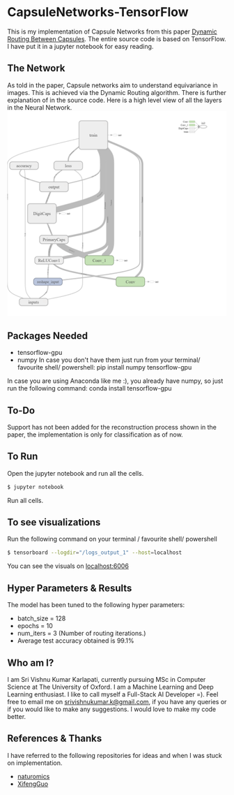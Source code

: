 # CapsuleNetworks-TensorFlow
This is my implementation of Capsule Networks from this paper [Dynamic Routing Between Capsules](https://arxiv.org/abs/1710.09829). 
The entire source code is based on TensorFlow. I have put it in a jupyter notebook for easy reading. 

## The Network
As told in the paper, Capsule networks aim to understand equivariance in images. This is achieved via the Dynamic Routing algorithm. There is further explanation of in the source code. Here is a high level view of all the layers in the Neural Network.
<img src = 'results/neural_network.png'>

## Packages Needed
* tensorflow-gpu
* numpy
In case you don't have them just run from your terminal/ favourite shell/ powershell:
pip install numpy tensorflow-gpu

In case you are using Anaconda like me :), you already have numpy, so just run the following command:
conda install tensorflow-gpu

## To-Do
Support has not been added for the reconstruction process shown in the paper, the implementation is only for classification as of now.

## To Run
Open the jupyter notebook and run all the cells.
```bash
$ jupyter notebook
```
Run all cells.

## To see visualizations
Run the following command on your terminal / favourite shell/ powershell

```bash
$ tensorboard --logdir="/logs_output_1" --host=localhost
```
You can see the visuals on [localhost:6006](http://localhost:6006)

## Hyper Parameters & Results
The model has been tuned to the following hyper parameters:
* batch_size = 128
* epochs = 10
* num_iters = 3 (Number of routing iterations.)
* Average test accuracy obtained is 99.1%

## Who am I?
I am Sri Vishnu Kumar Karlapati, currently pursuing MSc in Computer Science at The University of Oxford. I am a Machine Learning and Deep Learning enthusiast. I like to call myself a Full-Stack AI Developer =). 
Feel free to email me on [srivishnukumar.k@gmail.com](mailto:srivishnukumar.k@gmail.com), if you have any queries or if you would like to make any suggestions. I would love to make my code better.

## References & Thanks
I have referred to the following repositories for ideas and when I was stuck on implementation.
* [naturomics](https://github.com/naturomics/CapsNet-Tensorflow)
* [XifengGuo](https://github.com/XifengGuo/CapsNet-Keras)